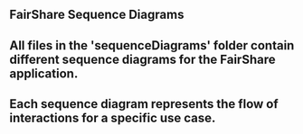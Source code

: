 ## FairShare Sequence Diagrams
## All files in the 'sequenceDiagrams' folder contain different sequence diagrams for the FairShare application.
## Each sequence diagram represents the flow of interactions for a specific use case.